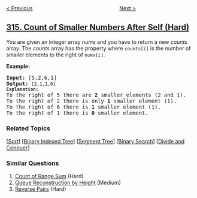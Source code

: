 <!--|This file generated by command(leetcode description); DO NOT EDIT.    |-->
<!--+----------------------------------------------------------------------+-->
<!--|@author    openset <openset.wang@gmail.com>                           |-->
<!--|@link      https://github.com/openset                                 |-->
<!--|@home      https://github.com/openset/leetcode                        |-->
<!--+----------------------------------------------------------------------+-->

[< Previous](https://github.com/openset/leetcode/tree/master/problems/binary-tree-vertical-order-traversal "Binary Tree Vertical Order Traversal")
　　　　　　　　　　　　　　　　
[Next >](https://github.com/openset/leetcode/tree/master/problems/remove-duplicate-letters "Remove Duplicate Letters")

## [315. Count of Smaller Numbers After Self (Hard)](https://leetcode.com/problems/count-of-smaller-numbers-after-self "计算右侧小于当前元素的个数")

<p>You are given an integer array <i>nums</i> and you have to return a new <i>counts</i> array. The <i>counts</i> array has the property where <code>counts[i]</code> is the number of smaller elements to the right of <code>nums[i]</code>.</p>

<p><b>Example:</b></p>

<pre>
<strong>Input:</strong> [5,2,6,1]
<strong>Output:</strong> <code>[2,1,1,0] 
<strong>Explanation:</strong></code>
To the right of 5 there are <b>2</b> smaller elements (2 and 1).
To the right of 2 there is only <b>1</b> smaller element (1).
To the right of 6 there is <b>1</b> smaller element (1).
To the right of 1 there is <b>0</b> smaller element.
</pre>

### Related Topics
  [[Sort](https://github.com/openset/leetcode/tree/master/tag/sort/README.md)]
  [[Binary Indexed Tree](https://github.com/openset/leetcode/tree/master/tag/binary-indexed-tree/README.md)]
  [[Segment Tree](https://github.com/openset/leetcode/tree/master/tag/segment-tree/README.md)]
  [[Binary Search](https://github.com/openset/leetcode/tree/master/tag/binary-search/README.md)]
  [[Divide and Conquer](https://github.com/openset/leetcode/tree/master/tag/divide-and-conquer/README.md)]

### Similar Questions
  1. [Count of Range Sum](https://github.com/openset/leetcode/tree/master/problems/count-of-range-sum) (Hard)
  1. [Queue Reconstruction by Height](https://github.com/openset/leetcode/tree/master/problems/queue-reconstruction-by-height) (Medium)
  1. [Reverse Pairs](https://github.com/openset/leetcode/tree/master/problems/reverse-pairs) (Hard)
